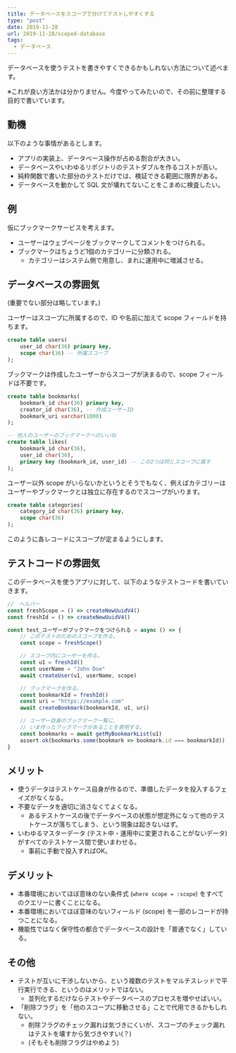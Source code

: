 ```yaml
---
title: データベースをスコープで分けてテストしやすくする
type: "post"
date: 2019-11-28
url: 2019-11-28/scoped-database
tags:
  - データベース
---
```


データベースを使うテストを書きやすくできるかもしれない方法について述べます。

<!-- more -->

※これが良い方法かは分かりません。今度やってみたいので、その前に整理する目的で書いています。

## 動機

以下のような事情があるとします。

- アプリの実装上、データベース操作が占める割合が大きい。
- データベースやいわゆるリポジトリのテストダブルを作るコストが高い。
- 純粋関数で書いた部分のテストだけでは、検証できる範囲に限界がある。
- データベースを動かして SQL 文が壊れてないことをこまめに検査したい。

## 例

仮にブックマークサービスを考えます。

- ユーザーはウェブページをブックマークしてコメントをつけられる。
- ブックマークはちょうど1個のカテゴリーに分類される。
    - カテゴリーはシステム側で用意し、まれに運用中に増減させる。

## データベースの雰囲気

(重要でない部分は略しています。)

ユーザーはスコープに所属するので、ID や名前に加えて scope フィールドを持ちます。

```sql
create table users(
    user_id char(36) primary key,
    scope char(36) -- 所属スコープ
);
```

ブックマークは作成したユーザーからスコープが決まるので、scope フィールドは不要です。

```sql
create table bookmarks(
    bookmark_id char(36) primary key,
    creator_id char(36), -- 作成ユーザーID
    bookmark_uri varchar(1000)
);

-- 他人のユーザーのブックマークへのいいね
create table likes(
    bookmark_id char(36),
    user_id char(36),
    primary key (bookmark_id, user_id) -- この2つは同じスコープに属す
);
```

ユーザー以外 scope がいらないかというとそうでもなく、例えばカテゴリーはユーザーやブックマークとは独立に存在するのでスコープがいります。

```sql
create table categories(
    category_id char(36) primary key,
    scope char(36)
);
```

このように各レコードにスコープが定まるようにします。

## テストコードの雰囲気

このデータベースを使うアプリに対して、以下のようなテストコードを書いていきます。

```js
//　ヘルパー
const freshScope = () => createNewUuidV4()
const freshId = () => createNewUuidV4()

const test_ユーザーがブックマークをつけられる = async () => {
    // このテストのためのスコープを作る。
    const scope = freshScope()

    // スコープ内にユーザーを作る。
    const u1 = freshId()
    const userName = "John Doe"
    await createUser(u1, userName, scope)

    // ブックマークを作る。
    const bookmarkId = freshId()
    const uri = "https://example.com"
    await createBookmark(bookmarkId, u1, uri)

    // ユーザー自身のブックマーク一覧に、
    // いま作ったブックマークがあることを表明する。
    const bookmarks = await getMyBookmarkList(u1)
    assert.ok(bookmarks.some(bookmark => bookmark.id === bookmarkId))
}
```

## メリット

- 使うデータはテストケース自身が作るので、準備したデータを投入するフェイズがなくなる。
- 不要なデータを適切に消さなくてよくなる。
    - あるテストケースの後でデータベースの状態が想定外になって他のテストケースが落ちてしまう、という現象は起きないはず。
- いわゆるマスターデータ (テスト中・運用中に変更されることがないデータ) がすべてのテストケース間で使いまわせる。
    - 事前に手動で投入すればOK。

## デメリット

- 本番環境においてほぼ意味のない条件式 (`where scope = :scope`) をすべてのクエリーに書くことになる。
- 本番環境においてほぼ意味のないフィールド (scope) を一部のレコードが持つことになる。
- 機能性ではなく保守性の都合でデータベースの設計を「普通でなく」している。

## その他

- テストが互いに干渉しないから、という複数のテストをマルチスレッドで平行実行できる、というのはメリットではない。
    - 並列化するだけならテストやデータベースのプロセスを増やせばいい。
- 「削除フラグ」を「他のスコープに移動させる」ことで代用できるかもしれない。
    - 削除フラグのチェック漏れは気づきにくいが、スコープのチェック漏れはテストを壊すから気づきやすい(？)
    - (そもそも削除フラグはやめよう)

